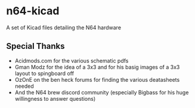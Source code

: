 # n64-kicad
A set of Kicad files detailing the N64 hardware

## Special Thanks
- Acidmods.com for the various schematic pdfs
- Gman Modz for the idea of a 3x3 and for his basig images of a 3x3 layout to spingboard off
- OzOnE on the ben heck forums for finding the various deatasheets needed
- And the N64 brew discord community (especially Bigbass for his huge willingness to answer questions)
